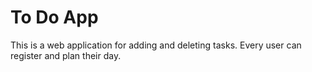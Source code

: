 # To Do App
This is a web application for adding and deleting tasks. Every user can register and plan their day.
